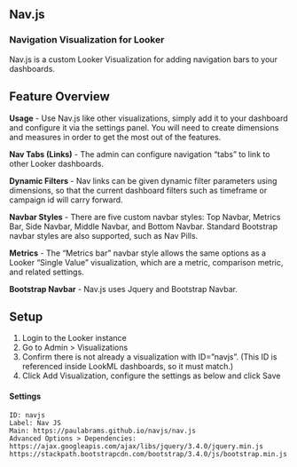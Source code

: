 ## Nav.js
### Navigation Visualization for Looker

Nav.js is a custom Looker Visualization for adding navigation bars to your dashboards.

## Feature Overview
**Usage** - Use Nav.js like other visualizations, simply add it to your dashboard and configure it via the settings panel. You will need to create dimensions and measures in order to get the most out of the features.

**Nav Tabs (Links)** - The admin can configure navigation “tabs” to link to other Looker dashboards. 

**Dynamic Filters** - Nav links can be given dynamic filter parameters using dimensions, so that the current dashboard filters such as timeframe or campaign id will carry forward.

**Navbar Styles** - There are five custom navbar styles: Top Navbar, Metrics Bar, Side Navbar, Middle Navbar, and Bottom Navbar. Standard Bootstrap navbar styles are also supported, such as Nav Pills.

**Metrics** - The “Metrics bar” navbar style allows the same options as a Looker “Single Value” visualization, which are a metric, comparison metric, and related settings.

**Bootstrap Navbar** - Nav.js uses Jquery and Bootstrap Navbar.

## Setup
1. Login to the Looker instance
2. Go to Admin > Visualizations
3. Confirm there is not already a visualization with ID=”navjs”. (This ID is referenced inside LookML dashboards, so it must match.)
4. Click Add Visualization, configure the settings as below and click Save

#### Settings
```
ID: navjs
Label: Nav JS
Main: https://paulabrams.github.io/navjs/nav.js 
Advanced Options > Dependencies:
https://ajax.googleapis.com/ajax/libs/jquery/3.4.0/jquery.min.js
https://stackpath.bootstrapcdn.com/bootstrap/3.4.0/js/bootstrap.min.js 
